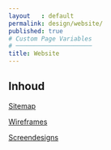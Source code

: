 ```yaml
---
layout   : default
permalink: design/website/
published: true
# Custom Page Variables
# ─────────────────────
title: Website
---
```


## Inhoud

[Sitemap](docs/pages/3_design/2-1-0_smartwatch-app_wireflow.md)

[Wireframes](docs/pages/3_design/2-1-0_smartwatch-app_wireflow.md)

[Screendesigns](docs/pages/3_design/2-1-0_smartwatch-app_wireflow.md)